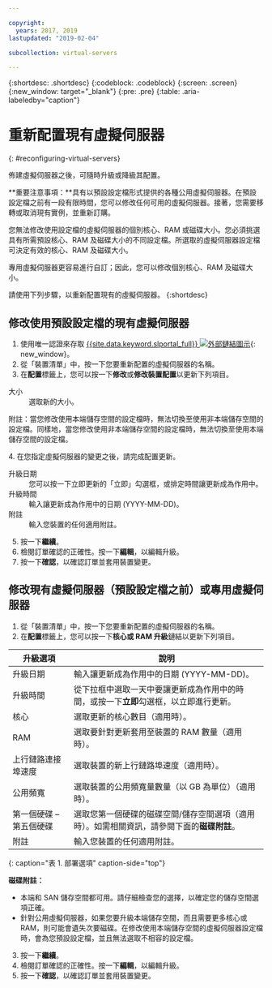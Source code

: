 ```yaml
---

copyright:
  years: 2017, 2019
lastupdated: "2019-02-04"

subcollection: virtual-servers

---
```


{:shortdesc: .shortdesc}
{:codeblock: .codeblock}
{:screen: .screen}
{:new_window: target="_blank"}
{:pre: .pre}
{:table: .aria-labeledby="caption"}


# 重新配置現有虛擬伺服器
{: #reconfiguring-virtual-servers}

佈建虛擬伺服器之後，可隨時升級或降級其配置。  

**重要注意事項：**具有以預設設定檔形式提供的各種公用虛擬伺服器。在預設設定檔之前有一段有限時間，您可以修改任何可用的虛擬伺服器。接著，您需要移轉或取消現有實例，並重新訂購。

您無法修改使用設定檔的虛擬伺服器的個別核心、RAM 或磁碟大小。您必須挑選具有所需預設核心、RAM 及磁碟大小的不同設定檔。所選取的虛擬伺服器設定檔可決定有效的核心、RAM 及磁碟大小。  

專用虛擬伺服器更容易進行自訂；因此，您可以修改個別核心、RAM 及磁碟大小。

請使用下列步驟，以重新配置現有的虛擬伺服器。
{:shortdesc}

## 修改使用預設設定檔的現有虛擬伺服器
1. 使用唯一認證來存取 [{{site.data.keyword.slportal_full}} ![外部鏈結圖示](../icons/launch-glyph.svg "外部鏈結圖示")](https://control.softlayer.com/){: new_window}。
2. 從「裝置清單」中，按一下您要重新配置的虛擬伺服器的名稱。
3. 在**配置**標籤上，您可以按一下**修改**或**修改裝置配置**以更新下列項目。
  <dl>
  <dt>大小</dt>
  <dd>選取新的大小。</dd>
  <p><note>附註：當您修改使用本端儲存空間的設定檔時，無法切換至使用非本端儲存空間的設定檔。同樣地，當您修改使用非本端儲存空間的設定檔時，無法切換至使用本端儲存空間的設定檔。
  </note></p>
  </dl>
4. 在您指定虛擬伺服器的變更之後，請完成配置更新。
  <dl>

  <dt>升級日期</dt>
  <dd>您可以按一下立即更新的「立即」勾選框，或排定時間讓更新成為作用中。</dd>

  <dt>升級時間</dt>
  <dd>輸入讓更新成為作用中的日期 (YYYY-MM-DD)。</dd>

  <dt>附註</dt>
  <dd>輸入您裝置的任何適用附註。</dd>
  </dl>

5. 按一下**繼續**。
6. 檢閱訂單確認的正確性。按一下**編輯**，以編輯升級。
7. 按一下**確認**，以確認訂單並套用裝置變更。

## 修改現有虛擬伺服器（預設設定檔之前）或專用虛擬伺服器
1. 從「裝置清單」中，按一下您要重新配置的虛擬伺服器的名稱。
2. 在**配置**標籤上，您可以按一下**核心或 RAM 升級**鏈結以更新下列項目。

|升級選項|說明                                                                                              |
| ----------------------- | ----------------------------------------------------------------------------------------------------------- |
|升級日期|輸入讓更新成為作用中的日期 (YYYY-MM-DD)。|
|升級時間|從下拉框中選取一天中要讓更新成為作用中的時間，或按一下**立即**勾選框，以立即進行更新。|
|核心|選取更新的核心數目（適用時）。|
|RAM|選取要針對更新套用至裝置的 RAM 數量（適用時）。|
|上行鏈路連接埠速度|選取裝置的新上行鏈路埠速度（適用時）。|
|公用頻寬|選取裝置的公用頻寬量數量（以 GB 為單位）（適用時）。|
|第一個硬碟 – 第五個硬碟 |選取您第一個硬碟的磁碟空間/儲存空間選項（適用時）。如需相關資訊，請參閱下面的**磁碟附註**。|
|附註|輸入您裝置的任何適用附註。|
{: caption="表 1. 部署選項" caption-side="top"}   

  **磁碟附註：**
  * 本端和 SAN 儲存空間都可用。請仔細檢查您的選擇，以確定您的儲存空間選項正確。
  * 針對公用虛擬伺服器，如果您要升級本端儲存空間，而且需要更多核心或 RAM，則可能會遺失次要磁碟。在修改使用本端儲存空間的虛擬伺服器設定檔時，會為您預設設定檔，並且無法選取不相容的設定檔。
3. 按一下**繼續**。
4. 檢閱訂單確認的正確性。按一下**編輯**，以編輯升級。
5. 按一下**確認**，以確認訂單並套用裝置變更。
